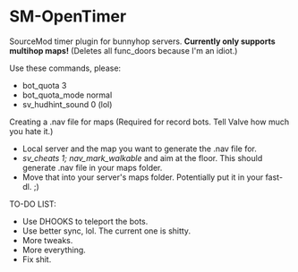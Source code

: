 SM-OpenTimer
============

SourceMod timer plugin for bunnyhop servers. **Currently only supports multihop maps!** (Deletes all func_doors because I'm an idiot.)

Use these commands, please:
- bot_quota 3
- bot_quota_mode normal
- sv_hudhint_sound 0 (lol)

Creating a .nav file for maps (Required for record bots. Tell Valve how much you hate it.)
- Local server and the map you want to generate the .nav file for.
- *sv_cheats 1; nav_mark_walkable* and aim at the floor. This should generate .nav file in your maps folder.
- Move that into your server's maps folder. Potentially put it in your fast-dl. ;)

TO-DO LIST:
- Use DHOOKS to teleport the bots.
- Use better sync, lol. The current one is shitty.
- More tweaks.
- More everything.
- Fix shit.
